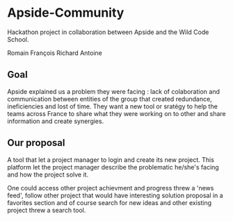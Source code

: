 # Apside-Community

Hackathon project in collaboration between Apside and the Wild Code School.

Romain
François
Richard
Antoine

## Goal

Apside explained us a problem they were facing : lack of colaboration and communication between entities of the group that created redundance, ineficiencies and lost of time. They want a new tool or sratégy to help the teams across France to share what they were working on to other and share information and create synergies.

## Our proposal

A tool that let a project manager to login and create its new project. This platform let the project manager describe the problematic he/she's facing and how the project solve it. 

One could access other project achievment and progress threw a 'news feed', follow other project that would have interesting solution proposal in a favorites section and of course search for new ideas and other existing project threw a search tool.

